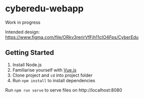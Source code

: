 # cyberedu-webapp

Work in progress

Intended design: https://www.figma.com/file/ORkv3rerirVfFih11cIO4Fps/CyberEdu

## Getting Started

1.  Install Node.js
2.  Familiarise yourself with [Vue.js](https://vuejs.org/)
3.  Clone project and `cd` into project folder
4.  Run `npm install` to install dependencies

Run `npm run serve` to serve files on http://localhost:8080
